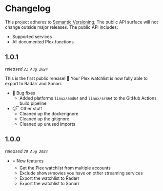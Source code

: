 # Changelog

This project adheres to [Semantic Versioning](https://semver.org/spec/v2.0.0.html); The public API surface will not change outside major releases. The public API includes:

- Supported services
- All documented Plex functions

## 1.0.1

_released `21 Aug 2024`_

This is the first public release! 🎉 Your Plex watchlist is now fully able to export to Radarr and Sonarr.

- 🐛 Bug fixes
    - Added platforms `linux/amd64` and `linux/arm64` to the GitHub Actions build pipeline
- 😴 Other stuff
    - Cleaned up the dockerignore
    - Cleaned up the gitignore
    - Cleaned up unused imports

## 1.0.0

_released `20 Aug 2024`_

- ⭐️ New features
    - Get the Plex watchlist from multiple accounts
    - Exclude shows/movies you have on other streaming services
    - Export the watchlist to Radarr
    - Export the watchlist to Sonarr
